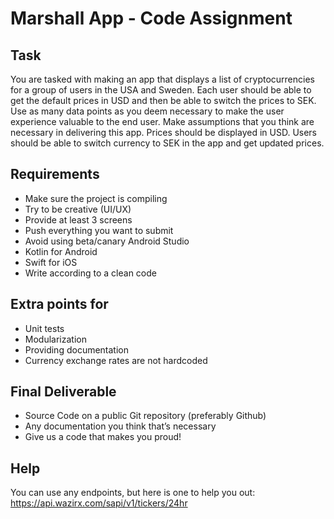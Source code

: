 # Marshall App - Code Assignment

## Task
You are tasked with making an app that displays a list of cryptocurrencies for a group of users in the USA and Sweden. Each user should be able to get the default prices in USD and then be able to switch the prices to SEK. Use as many data points as you deem necessary to make the user experience valuable to the end user. Make assumptions that you think are necessary in delivering this app. Prices should be displayed in USD. Users should be able to switch currency to SEK in the app and get updated prices.

## Requirements
- Make sure the project is compiling
- Try to be creative (UI/UX)
- Provide at least 3 screens
- Push everything you want to submit
- Avoid using beta/canary Android Studio
- Kotlin for Android
- Swift for iOS
- Write according to a clean code

## Extra points for
- Unit tests
- Modularization
- Providing documentation
- Currency exchange rates are not hardcoded

## Final Deliverable
- Source Code on a public Git repository (preferably Github)
- Any documentation you think that’s necessary
- Give us a code that makes you proud!

## Help
You can use any endpoints, but here is one to help you out: https://api.wazirx.com/sapi/v1/tickers/24hr
